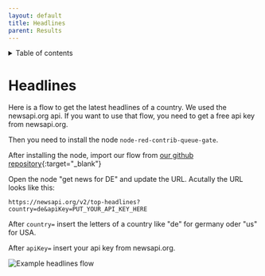 ```yaml
---
layout: default
title: Headlines
parent: Results
---
```

<details close markdown="block">
  <summary>
    Table of contents
  </summary>
  {: .text-delta }
1. TOC
{:toc}
</details>

# Headlines

Here is a flow to get the latest headlines of a country. We used the newsapi.org api. If you want to use that flow,
you need to get a free api key from newsapi.org.

Then you need to install the node `node-red-contrib-queue-gate`.

After installing the node, import our flow from [our github repository](https://raw.githubusercontent.com/th-koeln-intia/ip-sprachassistent-team4/master/flows/play_headlines_german.json){:target="_blank"}

Open the node "get news for DE" and update the URL. Acutally the URL looks like this:

`https://newsapi.org/v2/top-headlines?country=de&apiKey=PUT_YOUR_API_KEY_HERE`

After `country=` insert the letters of a country like "de" for germany oder "us" for USA.

After `apiKey=` insert your api key from newsapi.org.

![Example headlines flow](/assets/play_headlines_germany.png)
